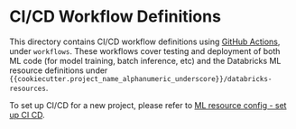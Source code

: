 # CI/CD Workflow Definitions
This directory contains CI/CD workflow definitions using [GitHub Actions](https://docs.github.com/en/actions),
under ``workflows``. These workflows cover testing and deployment of both ML code (for model training, batch inference, etc) and the 
Databricks ML resource definitions under ``{{cookiecutter.project_name_alphanumeric_underscore}}/databricks-resources``. 

To set up CI/CD for a new project,
please refer to [ML resource config - set up CI CD](../../{{cookiecutter.project_name_alphanumeric_underscore}}/databricks-resources/README.md#set-up-ci-and-cd).
